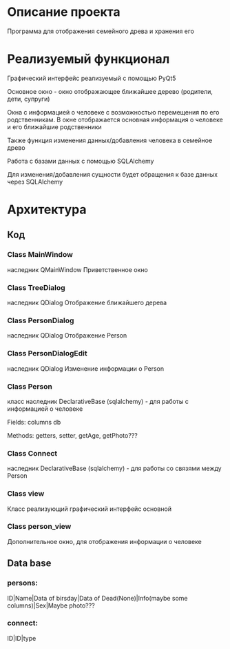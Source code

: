 # Описание проекта
Программа для отображения семейного древа и хранения его
# Реализуемый функционал
Графический интерфейс реализуемый с помощью PyQt5

Основное окно - окно отображающее ближайшее дерево (родители, дети, супруги)

Окна с информацией о человеке с возможностью перемещения по его родственникам. В окне отображается основная информация о человеке и его ближайшие родственники

Также функция изменения данных/добавления человека в семейное древо

Работа с базами данных с помощью SQLAlchemy

Для изменения/добавления сущности будет обращения к базе данных через SQLAlchemy
# Архитектура
## Код
### Class MainWindow 
наследник QMainWindow
Приветственное окно
### Class TreeDialog
наследник QDialog
Отображение ближайшего дерева
### Class PersonDialog
наследник QDialog
Отображение Person
### Class PersonDialogEdit
наследник QDialog
Изменение информации о Person
### Class Person
класс наследник DeclarativeBase (sqlalchemy) - для работы с информацией о человеке

Fields: columns db

Methods: getters, setter, getAge, getPhoto???
### Class Connect 
наследник DeclarativeBase (sqlalchemy) - для работы со связями между Person
### Class view
Класс реализующий графический интерфейс основной
### Class person_view
Дополнительное окно, для отображения информации о человеке
## Data base

### persons:

ID|Name|Data of birsday|Data of Dead(None)|Info(maybe some columns)|Sex|Maybe photo???

### connect:

ID|ID|type
